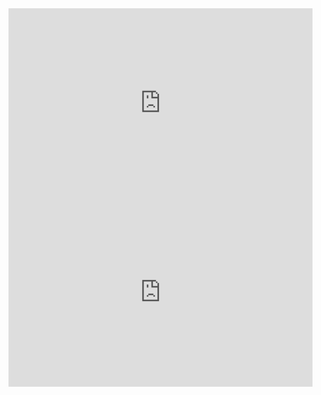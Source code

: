 
                                        

                                 


 <iframe title="Projekt.Sales - Revenue vs Target" width="600" height="373.5" src="https://app.powerbi.com/view?r=eyJrIjoiMzU4NDUzN2UtZmRhYy00ZjBhLTg5MTgtMTQzNWYwYWI0NDQxIiwidCI6Ijc1MWY5ZDQ3LTJjZWUtNGViZC1iOTEwLTc2YWYyNDUwZGI4MCIsImMiOjl9" frameborder="0" allowFullScreen="true"></iframe>


<iframe title="nobel,prize.winners - Winners of the Nobel Prize" width="600" height="373.5" src="https://app.powerbi.com/view?r=eyJrIjoiNGFiZmNjMmUtZDlhYi00YTU5LTlkYTEtZWZkNGQ5NDc0NGY2IiwidCI6Ijc1MWY5ZDQ3LTJjZWUtNGViZC1iOTEwLTc2YWYyNDUwZGI4MCIsImMiOjl9" frameborder="0" allowFullScreen="true"></iframe>
